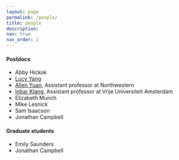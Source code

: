 ```yaml
---
layout: page
permalink: /people/
title: people
description: 
nav: true
nav_order: 2
---
```


<h4> Postdocs </h4>

<ul>

<li> Abby Hickok </li>

<li> <a href="https://lzyang257.github.io/">Lucy Yang</a></li>

<li> <a href="https://allenyuan.me/">Allen Yuan</a>, Assistant professor at Northwestern</li>

<li> <a href="https://research.vu.nl/en/persons/inbar-klang">Inbar Klang</a>, Assistant professor at Vrije Universiteit Amsterdam</li>

<li> Elizabeth Munch </li>

<li> Mike Lesnick </li>

<li> Sam Isaacson </li>

<li> Jonathan Campbell </li>

</ul>

<h4> Graduate students </h4>

<ul>

<li> Emily Saunders </li>

<li> Jonathan Campbell </li>

</ul>